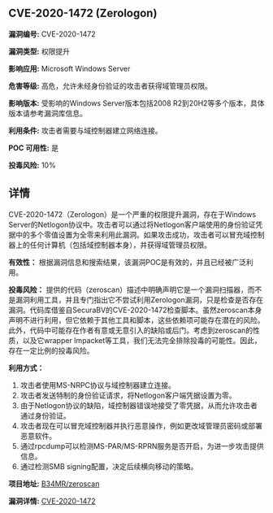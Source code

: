 ## CVE-2020-1472 (Zerologon)

**漏洞编号:** CVE-2020-1472

**漏洞类型:** 权限提升

**影响应用:** Microsoft Windows Server

**危害等级:** 高危，允许未经身份验证的攻击者获得域管理员权限。

**影响版本:** 受影响的Windows Server版本包括2008 R2到20H2等多个版本，具体版本请参考漏洞库信息。

**利用条件:** 攻击者需要与域控制器建立网络连接。

**POC 可用性:** 是

**投毒风险:** 10%

## 详情

CVE-2020-1472（Zerologon）是一个严重的权限提升漏洞，存在于Windows Server的Netlogon协议中。攻击者可以通过将Netlogon客户端使用的身份验证凭据中的多个零值设置为全零来利用此漏洞。如果攻击成功，攻击者可以冒充域控制器上的任何计算机（包括域控制器本身），并获得域管理员权限。

**有效性：**
根据漏洞信息和搜索结果，该漏洞POC是有效的，并且已经被广泛利用。

**投毒风险：**
提供的代码（zeroscan）描述中明确声明它是一个漏洞扫描器，而不是漏洞利用工具，并且专门指出它不尝试利用Zerologon漏洞，只是检查是否存在漏洞。代码库借鉴自SecuraBV的CVE-2020-1472检查脚本。虽然zeroscan本身声明不进行利用，但它依赖于其他工具和脚本，这些依赖项可能存在潜在的风险。此外，代码中可能存在作者有意或无意引入的缺陷或后门。考虑到zeroscan的性质，以及它wrapper Impacket等工具，我们无法完全排除投毒的可能性。因此，存在一定比例的投毒风险。 

**利用方式：**

1.  攻击者使用MS-NRPC协议与域控制器建立连接。
2.  攻击者发送特制的身份验证请求，将Netlogon客户端凭据设置为零。
3.  由于Netlogon协议的缺陷，域控制器错误地接受了零凭据，从而允许攻击者通过身份验证。
4.  攻击者现在可以冒充域控制器并执行恶意操作，例如更改域管理员密码或部署恶意软件。
5. 通过rpcdump可以检测MS-PAR/MS-RPRN服务是否开启，为进一步攻击提供信息。
6. 通过检测SMB signing配置，决定后续横向移动的策略。


**项目地址:** [B34MR/zeroscan](https://github.com/B34MR/zeroscan)

**漏洞详情:** [CVE-2020-1472](https://nvd.nist.gov/vuln/detail/CVE-2020-1472)